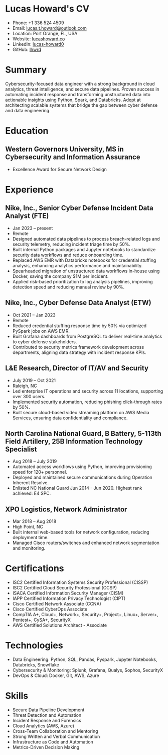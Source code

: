 # Lucas Howard's CV

- Phone: +1 336 524 4509
- Email: [lucas.t.howard@outlook.com](mailto:lucas.t.howard@outlook.com)
- Location: Port Orange, FL, USA
- Website: [lucashoward.co](https://lucashoward.co/)
- LinkedIn: [lucas-howard0](https://linkedin.com/in/lucas-howard0)
- GitHub: [lhwrd](https://github.com/lhwrd)


# Summary

Cybersecurity-focused data engineer with a strong background in cloud analytics, threat intelligence, and secure data pipelines. Proven success in automating incident response and transforming unstructured data into actionable insights using Python, Spark, and Databricks. Adept at architecting scalable systems that bridge the gap between cyber defense and data engineering.


# Education

## Western Governors University, MS in Cybersecurity and Information Assurance

- Excellence Award for Secure Network Design

# Experience

## Nike, Inc., Senior Cyber Defense Incident Data Analyst (FTE)

- Jan 2023 – present
- Remote
- Designed automated data pipelines to process breach-related logs and security telemetry, reducing incident triage time by 50%.
- Built internal Python packages and Jupyter notebooks to standardize security data workflows and reduce onboarding time.
- Replaced AWS EMR with Databricks notebooks for credential stuffing analysis, enhancing analytics performance and maintainability.
- Spearheaded migration of unstructured data workflows in-house using Docker, saving the company $1M per incident.
- Applied risk-based prioritization to log analysis pipelines, improving detection speed and reducing manual review by 90%.

## Nike, Inc., Cyber Defense Data Analyst (ETW)

- Oct 2021 – Jan 2023
- Remote
- Reduced credential stuffing response time by 50% via optimized PySpark jobs on AWS EMR.
- Built Grafana dashboards from PostgreSQL to deliver real-time analytics to cyber defense stakeholders.
- Contributed to security metrics framework development across departments, aligning data strategy with incident response KPIs.

## L&E Research, Director of IT/AV and Security

- July 2019 – Oct 2021
- Raleigh, NC
- Led enterprise IT operations and security across 11 locations, supporting over 300 users.
- Implemented security automation, reducing phishing click-through rates by 50%.
- Built secure cloud-based video streaming platform on AWS Media Services, ensuring data confidentiality and compliance.

## North Carolina National Guard, B Battery, 5-113th Field Artillery, 25B Information Technology Specialist

- Aug 2018 – July 2019
- Automated access workflows using Python, improving provisioning speed for 120+ personnel.
- Deployed and maintained secure communications during Operation Inherent Resolve.
- Enlisted NC National Guard Jun 2014 - Jun 2020. Highest rank achieved: E4 SPC.

## XPO Logistics, Network Administrator

- Mar 2018 – Aug 2018
- High Point, NC
- Built internal web-based tools for network configuration, reducing deployment time.
- Managed Cisco routers/switches and enhanced network segmentation and monitoring.

# Certifications

- ISC2 Certified Information Systems Security Professional (CISSP)
- ISC2 Certified Cloud Security Professional (CCSP)
- ISACA Certified Information Security Manager (CISM)
- IAPP Certified Information Privacy Technologist (CIPT)
- Cisco Certified Network Associate (CCNA)
- Cisco Certified CyberOps Associate
- CompTIA A+, Cloud+, Network+, Security+, Project+, Linux+, Server+, Pentest+, CySA+, SecurityX
- AWS Certified Solutions Architect - Associate
# Technologies

- Data Engineering: Python, SQL, Pandas, Pyspark, Jupyter Notebooks, Databricks, Snowflake
- Cybersecurity & Monitoring: Splunk, Grafana, Qualys, Sophos, SecurityX
- DevOps & Cloud: Docker, Git, AWS, Azure
# Skills

- Secure Data Pipeline Development
- Threat Detection and Automation
- Incident Response and Forensics
- Cloud Analytics (AWS, Azure)
- Cross-Team Collaboration and Mentoring
- Strong Written and Verbal Communication
- Infrastructure as Code and Automation
- Metrics-Driven Decision Making
